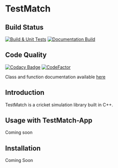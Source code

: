 # TestMatch

## Build Status
[![Build & Unit Tests](https://github.com/LiamBlake/TestMatch-Backend/actions/workflows/build-and-test.yml/badge.svg?branch=master)](https://github.com/LiamBlake/TestMatch-Backend/actions/workflows/build-and-test.yml)  [![Documentation Build](https://github.com/LiamBlake/TestMatch-Backend/actions/workflows/generate_docs.yml/badge.svg?branch=master)](https://github.com/LiamBlake/TestMatch-Backend/actions/workflows/generate_docs.yml)

## Code Quality
 [![Codacy Badge](https://app.codacy.com/project/badge/Grade/f6f55f2a99bf40ceb541b5351616e77c)](https://www.codacy.com/gh/LiamBlake/TestMatch/dashboard?utm_source=github.com&amp;utm_medium=referral&amp;utm_content=LiamBlake/TestMatch&amp;utm_campaign=Badge_Grade) [![CodeFactor](https://www.codefactor.io/repository/github/liamblake/testmatch/badge)](https://www.codefactor.io/repository/github/liamblake/testmatch)

Class and function documentation available [here](https://liamblake.github.io/TestMatch/)

## Introduction
TestMatch is a cricket simulation library built in C++.

## Usage with TestMatch-App
Coming soon

## Installation
Coming Soon
